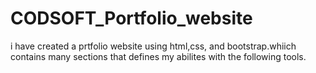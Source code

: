 # CODSOFT_Portfolio_website
i have created a prtfolio website using html,css, and bootstrap.whiich contains many sections that defines my abilites with the following tools.

